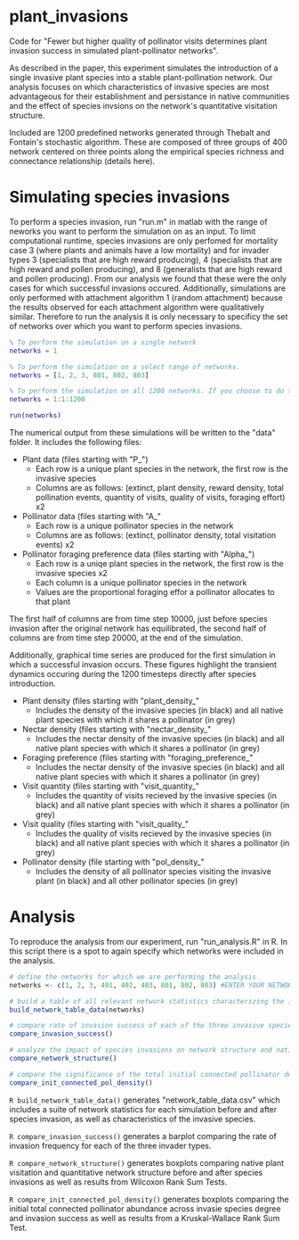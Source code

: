 # plant_invasions

Code for "Fewer but higher quality of pollinator visits determines plant invasion success in simulated plant-pollinator networks".

As described in the paper, this experiment simulates the introduction of a single invasive plant species into a stable plant-pollination network. Our analysis focuses on which characteristics of invasive species are most advantageous for their establishment and persistance in native communities and the effect of species invsions on the network's quantitative visitation structure. 

Included are 1200 predefined networks generated through Thebalt and Fontain's stochastic algorithm. These are composed of three groups of 400 network centered on three points along the empirical species richness and connectance relationship (details here).

# Simulating species invasions

To perform a species invasion, run "run.m" in matlab with the range of neworks you want to perform the simulation on as an input. To limit computational runtime, species invasions are only perfomed for mortality case 3 (where plants and animals have a low mortality) and for invader types 3 (specialists that are high reward producing), 4 (specialists that are high reward and pollen producing), and 8 (generalists that are high reward and pollen producing). From our analysis we found that these were the only cases for which successful invasions occured. Additionally, simulations are only performed with attachment algorithm 1 (random attachment) because the results observed for each attachment algorithm were qualitatively similar. Therefore to run the analysis it is only necessary to specificy the set of networks over which you want to perform species invasions. 

```matlab
% To perform the simulation on a single network
networks = 1 

% To perform the simulation on a select range of networks.
networks = [1, 2, 3, 801, 802, 803] 

% To perform the simulation on all 1200 networks. If you choose to do this I recommended that you use a computing cluster!
networks = 1:1:1200 

run(networks)
```

The numerical output from these simulations will be written to the "data" folder. It includes the following files:
* Plant data (files starting with "P_")
  * Each row is a unique plant species in the network, the first row is the invasive species
  * Columns are as follows: (extinct, plant density, reward density, total pollination events, quantity of visits, quality of visits, foraging effort) x2
* Pollinator data (files starting with "A_"
  * Each row is a unique pollinator species in the network
  * Columns are as follows: (extinct, pollinator density, total visitation events) x2
* Pollinator foraging preference data (files starting with "Alpha_")
  * Each row is a uniqe plant species in the network, the first row is the invasive species x2
  * Each column is a unique pollinator species in the network
  * Values are the proportional foraging effor a pollinator allocates to that plant

The first half of columns are from time step 10000, just before species invasion after the original network has equilibrated, the second half of columns are from time step 20000, at the end of the simulation.

Additionally, graphical time series are produced for the first simulation in which a successful invasion occurs. These figures highlight the transient dynamics occuring during the 1200 timesteps directly after species introduction.
* Plant density (files starting with "plant_density_"
  * Includes the density of the invasive species (in black) and all native plant species with which it shares a pollinator (in grey)
* Nectar density (files starting with "nectar_density_"
  * Includes the nectar density of the invasive species (in black) and all native plant species with which it shares a pollinator (in grey)
* Foraging preference (files starting with "foraging_preference_"
  * Includes the nectar density of the invasive species (in black) and all native plant species with which it shares a pollinator (in grey)
* Visit quantity (files starting with "visit_quantity_"
  * Includes the quantity of visits recieved by the invasive species (in black) and all native plant species with which it shares a pollinator (in grey)
* Visit quality (files starting with "visit_quality_"
  * Includes the quality of visits recieved by the invasive species (in black) and all native plant species with which it shares a pollinator (in grey)
* Pollinator density (file starting with "pol_density_"
  * Includes the density of all pollinator species visiting the invasive plant (in black) and all other pollinator species (in grey)

# Analysis 

To reproduce the analysis from our experiment, run "run_analysis.R" in R. In this script there is a spot to again specify which networks were included in the analysis.

``` R
# define the networks for which we are performing the analysis
networks <- c(1, 2, 3, 401, 402, 403, 801, 802, 803) #ENTER YOUR NETWORKS HERE

# build a table of all relevant network statistics characterizing the invasion
build_network_table_data(networks)

# compare rate of invasion success of each of the three invasive species types
compare_invasion_success()

# analyze the impact of species invasions on network structure and native plant visitation
compare_network_structure()

# compare the significance of the total initial connected pollinator density
compare_init_connected_pol_density()
```

```R build_network_table_data()``` generates "network_table_data.csv" which includes a suite of network statistics for each simulation before and after species invasion, as well as characteristics of the invasive species. 

```R compare_invasion_success()``` generates a barplot comparing the rate of invasion frequency for each of the three invader types.

```R compare_network_structure()``` generates boxplots comparing native plant visitation and quantitative network structure before and after species invasions as well as results from Wilcoxon Rank Sum Tests.

```R compare_init_connected_pol_density()``` generates boxplots comparing the initial total connected pollinator abundance across invasie species degree and invasion success as well as results from a Kruskal-Wallace Rank Sum Test. 
